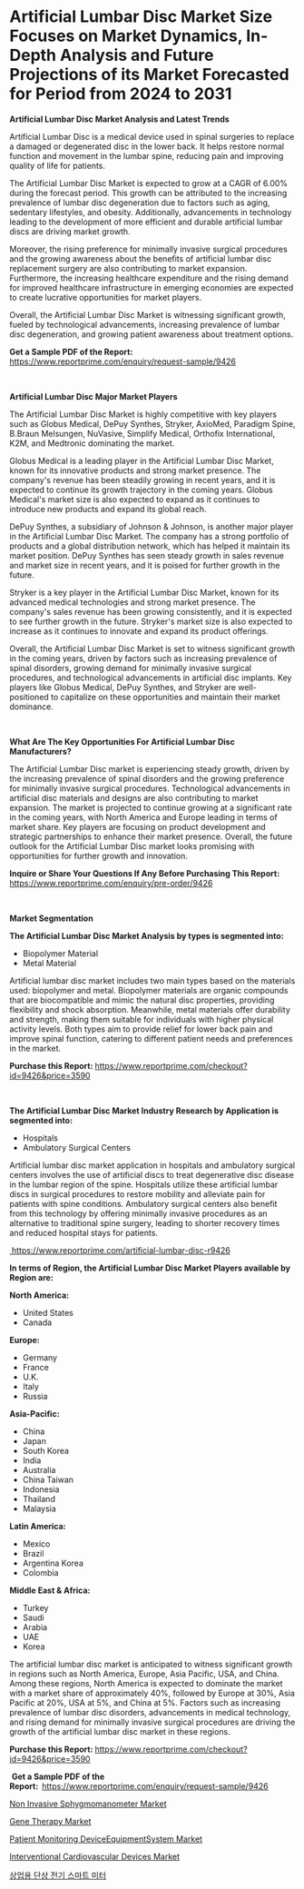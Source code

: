 <p><h1>Artificial Lumbar Disc Market Size Focuses on Market Dynamics, In-Depth Analysis and Future Projections of its Market Forecasted for Period from 2024 to 2031</h1></p><p><strong>Artificial Lumbar Disc Market Analysis and Latest Trends</strong></p>
<p><p>Artificial Lumbar Disc is a medical device used in spinal surgeries to replace a damaged or degenerated disc in the lower back. It helps restore normal function and movement in the lumbar spine, reducing pain and improving quality of life for patients.</p><p>The Artificial Lumbar Disc Market is expected to grow at a CAGR of 6.00% during the forecast period. This growth can be attributed to the increasing prevalence of lumbar disc degeneration due to factors such as aging, sedentary lifestyles, and obesity. Additionally, advancements in technology leading to the development of more efficient and durable artificial lumbar discs are driving market growth.</p><p>Moreover, the rising preference for minimally invasive surgical procedures and the growing awareness about the benefits of artificial lumbar disc replacement surgery are also contributing to market expansion. Furthermore, the increasing healthcare expenditure and the rising demand for improved healthcare infrastructure in emerging economies are expected to create lucrative opportunities for market players.</p><p>Overall, the Artificial Lumbar Disc Market is witnessing significant growth, fueled by technological advancements, increasing prevalence of lumbar disc degeneration, and growing patient awareness about treatment options.</p></p>
<p><strong>Get a Sample PDF of the Report:&nbsp;</strong> <a href="https://www.reportprime.com/enquiry/request-sample/9426">https://www.reportprime.com/enquiry/request-sample/9426</a></p>
<p>&nbsp;</p>
<p><strong>Artificial Lumbar Disc Major Market Players</strong></p>
<p><p>The Artificial Lumbar Disc Market is highly competitive with key players such as Globus Medical, DePuy Synthes, Stryker, AxioMed, Paradigm Spine, B.Braun Melsungen, NuVasive, Simplify Medical, Orthofix International, K2M, and Medtronic dominating the market. </p><p>Globus Medical is a leading player in the Artificial Lumbar Disc Market, known for its innovative products and strong market presence. The company's revenue has been steadily growing in recent years, and it is expected to continue its growth trajectory in the coming years. Globus Medical's market size is also expected to expand as it continues to introduce new products and expand its global reach.</p><p>DePuy Synthes, a subsidiary of Johnson & Johnson, is another major player in the Artificial Lumbar Disc Market. The company has a strong portfolio of products and a global distribution network, which has helped it maintain its market position. DePuy Synthes has seen steady growth in sales revenue and market size in recent years, and it is poised for further growth in the future.</p><p>Stryker is a key player in the Artificial Lumbar Disc Market, known for its advanced medical technologies and strong market presence. The company's sales revenue has been growing consistently, and it is expected to see further growth in the future. Stryker's market size is also expected to increase as it continues to innovate and expand its product offerings.</p><p>Overall, the Artificial Lumbar Disc Market is set to witness significant growth in the coming years, driven by factors such as increasing prevalence of spinal disorders, growing demand for minimally invasive surgical procedures, and technological advancements in artificial disc implants. Key players like Globus Medical, DePuy Synthes, and Stryker are well-positioned to capitalize on these opportunities and maintain their market dominance.</p></p>
<p>&nbsp;</p>
<p><strong>What Are The Key Opportunities For Artificial Lumbar Disc Manufacturers?</strong></p>
<p><p>The Artificial Lumbar Disc market is experiencing steady growth, driven by the increasing prevalence of spinal disorders and the growing preference for minimally invasive surgical procedures. Technological advancements in artificial disc materials and designs are also contributing to market expansion. The market is projected to continue growing at a significant rate in the coming years, with North America and Europe leading in terms of market share. Key players are focusing on product development and strategic partnerships to enhance their market presence. Overall, the future outlook for the Artificial Lumbar Disc market looks promising with opportunities for further growth and innovation.</p></p>
<p><strong>Inquire or Share Your Questions If Any Before Purchasing This Report:</strong> <a href="https://www.reportprime.com/enquiry/pre-order/9426">https://www.reportprime.com/enquiry/pre-order/9426</a></p>
<p>&nbsp;</p>
<p><strong>Market Segmentation</strong></p>
<p><strong>The Artificial Lumbar Disc Market Analysis by types is segmented into:</strong></p>
<p><ul><li>Biopolymer Material</li><li>Metal Material</li></ul></p>
<p><p>Artificial lumbar disc market includes two main types based on the materials used: biopolymer and metal. Biopolymer materials are organic compounds that are biocompatible and mimic the natural disc properties, providing flexibility and shock absorption. Meanwhile, metal materials offer durability and strength, making them suitable for individuals with higher physical activity levels. Both types aim to provide relief for lower back pain and improve spinal function, catering to different patient needs and preferences in the market.</p></p>
<p><strong>Purchase this Report:&nbsp;</strong><a href="https://www.reportprime.com/checkout?id=9426&price=3590">https://www.reportprime.com/checkout?id=9426&price=3590</a></p>
<p>&nbsp;</p>
<p><strong>The Artificial Lumbar Disc Market Industry Research by Application is segmented into:</strong></p>
<p><ul><li>Hospitals</li><li>Ambulatory Surgical Centers</li></ul></p>
<p><p>Artificial lumbar disc market application in hospitals and ambulatory surgical centers involves the use of artificial discs to treat degenerative disc disease in the lumbar region of the spine. Hospitals utilize these artificial lumbar discs in surgical procedures to restore mobility and alleviate pain for patients with spine conditions. Ambulatory surgical centers also benefit from this technology by offering minimally invasive procedures as an alternative to traditional spine surgery, leading to shorter recovery times and reduced hospital stays for patients.</p></p>
<p><a href="https://www.reportprime.com/artificial-lumbar-disc-r9426">&nbsp;https://www.reportprime.com/artificial-lumbar-disc-r9426</a></p>
<p><strong>In terms of Region, the Artificial Lumbar Disc Market Players available by Region are:</strong></p>
<p>
    <p> <strong> North America: </strong>
        <ul>
            <li>United States</li>
            <li>Canada</li>
        </ul>
        </p> 
    <p> <strong> Europe: </strong>
        <ul>
            <li>Germany</li>
            <li>France</li>
            <li>U.K.</li>
            <li>Italy</li>
            <li>Russia</li>
        </ul>
        </p> 
    <p> <strong> Asia-Pacific: </strong>
        <ul>
            <li>China</li>
            <li>Japan</li>
            <li>South Korea</li>
            <li>India</li>
            <li>Australia</li>
            <li>China Taiwan</li>
            <li>Indonesia</li>
            <li>Thailand</li>
            <li>Malaysia</li>
        </ul>
        </p> 
    <p> <strong> Latin America: </strong>
        <ul>
            <li>Mexico</li>
            <li>Brazil</li>
            <li>Argentina Korea</li>
            <li>Colombia</li>
        </ul>
        </p> 
    <p> <strong> Middle East & Africa: </strong>
        <ul>
            <li>Turkey</li>
            <li>Saudi</li>
            <li>Arabia</li>
            <li>UAE</li>
            <li>Korea</li>
        </ul>
    </p>
    </p>
<p><p>The artificial lumbar disc market is anticipated to witness significant growth in regions such as North America, Europe, Asia Pacific, USA, and China. Among these regions, North America is expected to dominate the market with a market share of approximately 40%, followed by Europe at 30%, Asia Pacific at 20%, USA at 5%, and China at 5%. Factors such as increasing prevalence of lumbar disc disorders, advancements in medical technology, and rising demand for minimally invasive surgical procedures are driving the growth of the artificial lumbar disc market in these regions.</p></p>
<p><strong>Purchase this Report: </strong><a href="https://www.reportprime.com/checkout?id=9426&price=3590">https://www.reportprime.com/checkout?id=9426&price=3590</a></p>
<p>&nbsp;<strong>Get a Sample PDF of the Report:&nbsp;&nbsp;</strong><a href="https://www.reportprime.com/enquiry/request-sample/9426">https://www.reportprime.com/enquiry/request-sample/9426</a></p>
<p><strong></strong></p>
<p><p><a href="https://github.com/AlysaLedner2023/Market-Research-Report-List-2/blob/main/non-invasive-sphygmomanometer-market.md">Non Invasive Sphygmomanometer Market</a></p><p><a href="https://issuu.com/reportprime-2/docs/gene-therapy-market-size-2030.pptx_a62029360f31c2">Gene Therapy Market</a></p><p><a href="https://github.com/Sherrillcrooksxa8i18ucf2m/Market-Research-Report-List-3/blob/main/patient-monitoring-deviceequipmentsystem-market.md">Patient Monitoring DeviceEquipmentSystem Market</a></p><p><a href="https://medium.com/@perrin7364/interventional-cardiovascular-devices-industry-analysis-report-its-market-size-share-trends-by-3e08478cad5c">Interventional Cardiovascular Devices Market</a></p><p><a href="https://github.com/vanessagrant665567/Market-Research-Report-List-2/blob/main/5022882106163.md">상업용 단상 전기 스마트 미터</a></p></p>